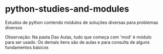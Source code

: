 # python-studies-and-modules
 Estudos de python contendo módulos de soluções diversas para problemas diversos




Observação: Na pasta Das Aulas, tudo que começa com 'mod' é módulo para ser usado. Os demais itens são de aulas e para consulta de alguns fundamentos básicos

